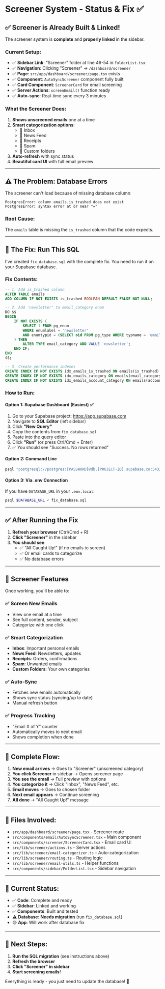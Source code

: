 # Screener System - Status & Fix ✅

## ✅ Screener is Already Built & Linked!

The screener system is **complete** and **properly linked** in the sidebar.

### Current Setup:

- ✅ **Sidebar Link**: "Screener" folder at line 49-54 in `FolderList.tsx`
- ✅ **Navigation**: Clicking "Screener" → `/dashboard/screener`
- ✅ **Page**: `src/app/dashboard/screener/page.tsx` exists
- ✅ **Component**: `AutoSyncScreener` component fully built
- ✅ **Card Component**: `ScreenerCard` for email screening
- ✅ **Server Actions**: `screenEmail()` function ready
- ✅ **Auto-sync**: Real-time sync every 3 minutes

### What the Screener Does:

1. **Shows unscreened emails** one at a time
2. **Smart categorization options**:
   - 📧 Inbox
   - 📰 News Feed
   - 🧾 Receipts
   - 🚫 Spam
   - 📁 Custom folders
3. **Auto-refresh** with sync status
4. **Beautiful card UI** with full email preview

---

## ⚠️ The Problem: Database Errors

The screener can't load because of missing database column:

```
PostgresError: column emails.is_trashed does not exist
PostgresError: syntax error at or near "="
```

### Root Cause:

The `emails` table is missing the `is_trashed` column that the code expects.

---

## 🔧 The Fix: Run This SQL

I've created `fix_database.sql` with the complete fix. You need to run it on your Supabase database.

### Fix Contents:

```sql
-- 1. Add is_trashed column
ALTER TABLE emails
ADD COLUMN IF NOT EXISTS is_trashed BOOLEAN DEFAULT FALSE NOT NULL;

-- 2. Add 'newsletter' to email_category enum
DO $$
BEGIN
    IF NOT EXISTS (
        SELECT 1 FROM pg_enum
        WHERE enumlabel = 'newsletter'
        AND enumtypid = (SELECT oid FROM pg_type WHERE typname = 'email_category')
    ) THEN
        ALTER TYPE email_category ADD VALUE 'newsletter';
    END IF;
END
$$;

-- 3. Create performance indexes
CREATE INDEX IF NOT EXISTS idx_emails_is_trashed ON emails(is_trashed) WHERE is_trashed = false;
CREATE INDEX IF NOT EXISTS idx_emails_category ON emails(email_category);
CREATE INDEX IF NOT EXISTS idx_emails_account_category ON emails(account_id, email_category);
```

### How to Run:

#### Option 1: Supabase Dashboard (Easiest) ✅

1. Go to your Supabase project: https://app.supabase.com
2. Navigate to **SQL Editor** (left sidebar)
3. Click **"New Query"**
4. Copy the contents from `fix_database.sql`
5. Paste into the query editor
6. Click **"Run"** (or press Ctrl/Cmd + Enter)
7. ✅ You should see "Success. No rows returned"

#### Option 2: Command Line

```bash
psql "postgresql://postgres:[PASSWORD]@db.[PROJECT-ID].supabase.co:5432/postgres" < fix_database.sql
```

#### Option 3: Via .env Connection

If you have `DATABASE_URL` in your `.env.local`:

```bash
psql $DATABASE_URL < fix_database.sql
```

---

## ✅ After Running the Fix

1. **Refresh your browser** (Ctrl/Cmd + R)
2. **Click "Screener"** in the sidebar
3. **You should see**:
   - ✅ "All Caught Up!" (if no emails to screen)
   - ✅ Or email cards to categorize
   - ✅ No database errors

---

## 🎯 Screener Features

Once working, you'll be able to:

### ✅ Screen New Emails

- View one email at a time
- See full content, sender, subject
- Categorize with one click

### ✅ Smart Categorization

- **Inbox**: Important personal emails
- **News Feed**: Newsletters, updates
- **Receipts**: Orders, confirmations
- **Spam**: Unwanted emails
- **Custom Folders**: Your own categories

### ✅ Auto-Sync

- Fetches new emails automatically
- Shows sync status (syncing/up to date)
- Manual refresh button

### ✅ Progress Tracking

- "Email X of Y" counter
- Automatically moves to next email
- Shows completion when done

---

## 🚀 Complete Flow:

1. **New email arrives** → Goes to "Screener" (unscreened category)
2. **You click Screener** in sidebar → Opens screener page
3. **You see the email** → Full preview with options
4. **You categorize it** → Click "Inbox", "News Feed", etc.
5. **Email moves** → Goes to chosen folder
6. **Next email appears** → Continue screening
7. **All done** → "All Caught Up!" message

---

## 📁 Files Involved:

- `src/app/dashboard/screener/page.tsx` - Screener route
- `src/components/email/AutoSyncScreener.tsx` - Main component
- `src/components/screener/ScreenerCard.tsx` - Email card UI
- `src/lib/screener/actions.ts` - Server actions
- `src/lib/screener/email-categorizer.ts` - Auto-categorization
- `src/lib/screener/routing.ts` - Routing logic
- `src/lib/screener/email-utils.ts` - Helper functions
- `src/components/sidebar/FolderList.tsx` - Sidebar navigation

---

## 🔴 Current Status:

- ✅ **Code**: Complete and ready
- ✅ **Sidebar**: Linked and working
- ✅ **Components**: Built and tested
- ⚠️ **Database**: **Needs migration** (run `fix_database.sql`)
- 🟡 **App**: Will work after database fix

---

## 📝 Next Steps:

1. **Run the SQL migration** (see instructions above)
2. **Refresh the browser**
3. **Click "Screener" in sidebar**
4. **Start screening emails!**

Everything is ready - you just need to update the database! 🎉
